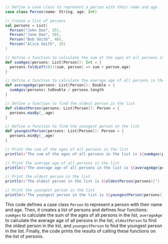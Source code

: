 ```scala
// Define a case class to represent a person with their name and age
case class Person(name: String, age: Int)

// Create a list of persons
val persons = List(
  Person("John Doe", 25),
  Person("Jane Doe", 30),
  Person("Bob Smith", 40),
  Person("Alice Smith", 35)
)

// Define a function to calculate the sum of the ages of all persons in the list
def sumAges(persons: List[Person]): Int = {
  persons.foldLeft(0)((sum, person) => sum + person.age)
}

// Define a function to calculate the average age of all persons in the list
def averageAge(persons: List[Person]): Double = {
  sumAges(persons).toDouble / persons.length
}

// Define a function to find the oldest person in the list
def oldestPerson(persons: List[Person]): Person = {
  persons.maxBy(_.age)
}

// Define a function to find the youngest person in the list
def youngestPerson(persons: List[Person]): Person = {
  persons.minBy(_.age)
}

// Print the sum of the ages of all persons in the list
println(s"The sum of the ages of all persons in the list is ${sumAges(persons)}")

// Print the average age of all persons in the list
println(s"The average age of all persons in the list is ${averageAge(persons)}")

// Print the oldest person in the list
println(s"The oldest person in the list is ${oldestPerson(persons)}")

// Print the youngest person in the list
println(s"The youngest person in the list is ${youngestPerson(persons)}")
```

This code defines a case class `Person` to represent a person with their name and age. Then, it creates a list of persons and defines four functions: `sumAges` to calculate the sum of the ages of all persons in the list, `averageAge` to calculate the average age of all persons in the list, `oldestPerson` to find the oldest person in the list, and `youngestPerson` to find the youngest person in the list. Finally, the code prints the results of calling these functions on the list of persons.